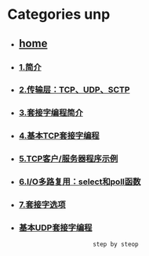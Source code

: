 # Categories unp
* ## [home](../README.md)
* ### [1.简介](1_intro.md)
* ### [2.传输层：TCP、UDP、SCTP](2_transport_layer.md)
* ### [3.套接字编程简介](3_socket_program_into.md)
* ### [4.基本TCP套接字编程](4_basic_tcp_socket.md)
* ### [5.TCP客户/服务器程序示例](5_tcp_cli_srv_example.md)
* ### [6.I/O多路复用：select和poll函数](6_select_poll_function.md)
* ### [7.套接字选项](7_socket_opt.md)
* ### [基本UDP套接字编程](8_basic_udp_socket.md)
                           step by steop